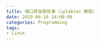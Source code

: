 ```yaml
---
title: 端口转发那些事（iptables 教程）
date: 2019-06-16 14:00:00
categories: Programming
tags:
- Linux
---
```


